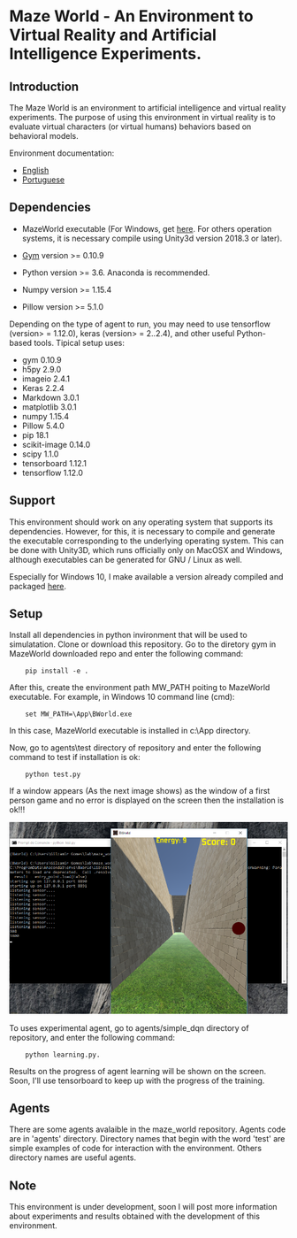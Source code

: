 Maze World - An Environment to Virtual Reality and Artificial Intelligence Experiments.
==

Introduction
--

The Maze World is an environment to artificial intelligence and virtual reality experiments. The purpose of using this environment in virtual reality is to evaluate  virtual characters (or virtual humans) behaviors based on behavioral models.

Environment documentation:

- [English](https://1drv.ms/b/s!AkkX5pv0cl3ahJRjDnzRYLZdnwkpxg)
- [Portuguese](https://1drv.ms/b/s!AkkX5pv0cl3ahJRsekrzq-Cbp6qhUQ)

Dependencies
--

- MazeWorld executable (For Windows, get [here]( https://1drv.ms/u/s!AkkX5pv0cl3ahJEHDznXHzVBLhR7sQ). For others operation systems, it is necessary compile using Unity3d version 2018.3 or later).

- [Gym](https://github.com/openai) version >= 0.10.9

- Python version >= 3.6. Anaconda is recommended.

- Numpy version >= 1.15.4

- Pillow version >= 5.1.0

Depending on the type of agent to run, you may need to use tensorflow (version> = 1.12.0), keras (version> = 2..2.4), and other useful Python-based tools. Tipical setup uses:

- gym                 0.10.9
- h5py                2.9.0
- imageio             2.4.1
- Keras               2.2.4
- Markdown            3.0.1
- matplotlib          3.0.1
- numpy               1.15.4
- Pillow              5.4.0
- pip                 18.1
- scikit-image        0.14.0
- scipy               1.1.0
- tensorboard         1.12.1
- tensorflow          1.12.0

Support
--

This environment should work on any operating system that supports its dependencies. However, for this, it is necessary to compile and generate the executable corresponding to the underlying operating system. This can be done with Unity3D, which runs officially only on MacOSX and Windows, although executables can be generated for GNU / Linux as well.

Especially for Windows 10, I make available a version already compiled and packaged [here]( https://1drv.ms/u/s!AkkX5pv0cl3ahJEHDznXHzVBLhR7sQ).

Setup
--

Install all dependencies in python invironment that will be used to simulatation. Clone or download this repository. Go to the diretory gym in MazeWorld downloaded repo and enter the following command:

        pip install -e .

After this, create the environment path MW_PATH poiting to MazeWorld executable. For example, in Windows 10 command line  (cmd):

        set MW_PATH=\App\BWorld.exe

In this case, MazeWorld executable is installed in c:\\App directory.

Now, go to agents\test directory of repository and enter the following command to test if installation is ok:

        python test.py

If a window appears (As the next image shows) as the window of a first person game and no error is displayed on the screen then the installation is ok!!!


![Example](img/fig1.png)

To uses experimental agent, go to agents/simple_dqn directory of repository, and enter the following command:

        python learning.py.

Results on the progress of agent learning will be shown on the screen. Soon, I'll use tensorboard to keep up with the progress of the training.

Agents
--

There are some agents avalaible in the maze_world repository. Agents code are in 'agents' directory. Directory names that begin with the word 'test' are simple examples of code for interaction with the environment. Others directory names are useful agents.

Note
-
This environment is under development, soon I will post more information about experiments and results obtained with the development of this environment.



